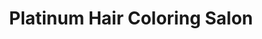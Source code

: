 ---
title: "Platinum Hair Coloring Salon"
url: /melrose/platinum-hair-coloring-salon/
shop: Friseur
---
